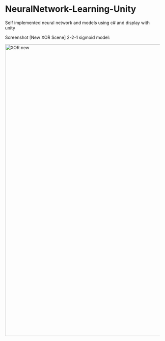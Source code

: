 # NeuralNetwork-Learning-Unity
 
Self implemented neural network and models using c# and display with unity

Screenshot [New XOR Scene] 2-2-1 sigmoid model:

<img width="950" alt="XOR new" src="https://user-images.githubusercontent.com/46071004/148631412-7febef7b-a49b-4e50-bd60-3a950e80b8d9.PNG">
